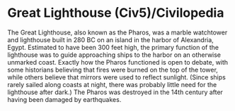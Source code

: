 # Great Lighthouse (Civ5)/Civilopedia

The Great Lighthouse, also known as the Pharos, was a marble watchtower and lighthouse built in 280 BC on an island in the harbor of Alexandria, Egypt. Estimated to have been 300 feet high, the primary function of the lighthouse was to guide approaching ships to the harbor on an otherwise unmarked coast. Exactly how the Pharos functioned is open to debate, with some historians believing that fires were burned on the top of the tower, while others believe that mirrors were used to reflect sunlight. (Since ships rarely sailed along coasts at night, there was probably little need for the lighthouse after dark.) The Pharos was destroyed in the 14th century after having been damaged by earthquakes.